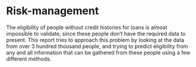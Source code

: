 # Risk-management

The eligibility of people without credit histories for loans is almost impossible to validate,
since these people don’t have the required data to present. This report tries to approach this problem by looking at the data 
from over 3 hundred thousand people, and trying to predict eligibility from any and all information that can be gathered
from these people using a few different methods.
